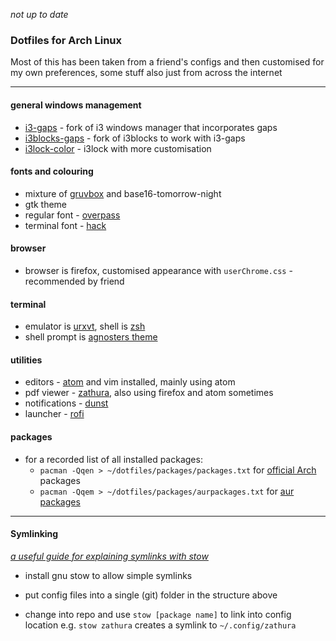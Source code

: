 _not up to date_ 

### Dotfiles for Arch Linux

Most of this has been taken from a friend's configs and then customised for my own preferences, some stuff also just from across the internet

---

#### general windows management

* [i3-gaps](https://github.com/Airblader/i3) - fork of i3 windows manager that incorporates gaps
* [i3blocks-gaps](https://github.com/Airblader/i3blocks-gaps) - fork of i3blocks to work with i3-gaps
* [i3lock-color](https://github.com/chrjguill/i3lock-color) - i3lock with more customisation

#### fonts and colouring

* mixture of [gruvbox](https://github.com/morhetz/gruvbox) and base16-tomorrow-night
* gtk theme
* regular font - [overpass](http://overpassfont.org/)
* terminal font - [hack](https://sourcefoundry.org/hack/)

#### browser

* browser is firefox, customised appearance with `userChrome.css` - recommended by friend

#### terminal

* emulator is [urxvt](https://wiki.archlinux.org/index.php/Rxvt-unicode), shell is [zsh](https://wiki.archlinux.org/index.php/zsh)
* shell prompt is [agnosters theme](https://github.com/robbyrussell/oh-my-zsh/wiki/Themes)

#### utilities

* editors - [atom](https://atom.io/) and vim installed, mainly using atom
* pdf viewer - [zathura](https://pwmt.org/projects/zathura/), also using firefox and atom sometimes
* notifications - [dunst](https://dunst-project.org/)
* launcher - [rofi](https://davedavenport.github.io/rofi/)

#### packages

* for a recorded list of all installed packages:
	- `pacman -Qqen > ~/dotfiles/packages/packages.txt` for [official Arch](https://www.archlinux.org/packages/) packages
	- `pacman -Qqem > ~/dotfiles/packages/aurpackages.txt` for [aur packages](https://aur.archlinux.org/)

---

#### Symlinking

[_a useful guide for explaining symlinks with stow_](http://brandon.invergo.net/news/2012-05-26-using-gnu-stow-to-manage-your-dotfiles.html)

- install gnu stow to allow simple symlinks

- put config files into a single (git) folder in the structure above

- change into repo and use `stow [package name]` to link into config location e.g. `stow zathura` creates a symlink to `~/.config/zathura`
